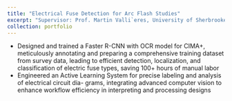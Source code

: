 ```yaml
---
title: "Electrical Fuse Detection for Arc Flash Studies"
excerpt: "Supervisor: Prof. Martin Valli`eres, University of Sherbrooke, Canada"
collection: portfolio
---
```


* Designed and trained a Faster R-CNN with OCR model for CIMA+, meticulously annotating
and preparing a comprehensive training dataset from survey data, leading to efficient detection,
localization, and classification of electric fuse types, saving 100+ hours of manual labor
* Engineered an Active Learning System for precise labeling and analysis of electrical circuit dia-
grams, integrating advanced computer vision to enhance workflow efficiency in interpreting and
processing designs